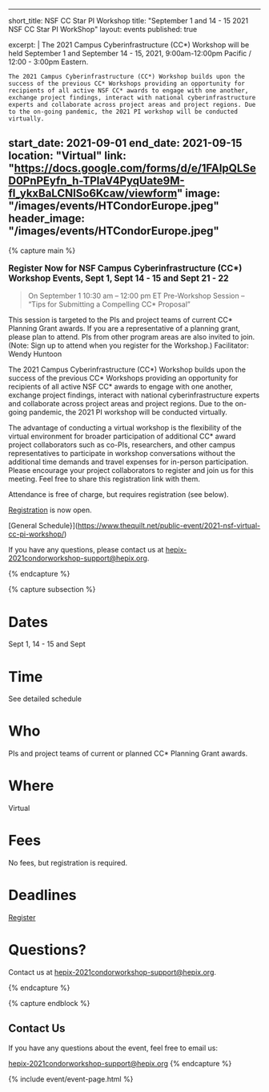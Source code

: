 
---
short_title: NSF CC Star PI Workshop 
title: "September 1 and 14 - 15 2021 NSF CC Star PI WorkShop"
layout: events
published: true

excerpt: |
   The 2021 Campus Cyberinfrastructure (CC*) Workshop will be held September 1 and September 14 - 15, 2021, 9:00am-12:00pm Pacific / 12:00 - 3:00pm Eastern.
    
    The 2021 Campus Cyberinfrastructure (CC*) Workshop builds upon the success of the previous CC* Workshops providing an opportunity for recipients of all active NSF CC* awards to engage with one another, exchange project findings, interact with national cyberinfrastructure experts and collaborate across project areas and project regions. Due to the on-going pandemic, the 2021 PI workshop will be conducted virtually.  

   
start_date: 2021-09-01
end_date: 2021-09-15
location: "Virtual"
link: "https://docs.google.com/forms/d/e/1FAIpQLSeD0PnPEyfn_h-TPlaV4PyqUate9M-fI_ykxBaLCNISo6Kcaw/viewform"
image: "/images/events/HTCondorEurope.jpeg"
header_image: "/images/events/HTCondorEurope.jpeg"
---

{% capture main %}

<p style="font-size: larger; font-weight: bold;">Register Now for NSF Campus Cyberinfrastructure (CC*) Workshop Events, Sept 1, Sept 14 - 15 and Sept 21 - 22 </p>


> On September 1 10:30 am – 12:00 pm ET Pre-Workshop Session – “Tips for Submitting a Compelling CC* Proposal” 

This session is targeted to the PIs and project teams of current CC* Planning Grant awards. If you are a representative of a planning grant, please plan to attend. PIs from other program areas are also invited to join. (Note: Sign up to attend when you register for the Workshop.)
Facilitator: Wendy Huntoon

    
The 2021 Campus Cyberinfrastructure (CC*) Workshop builds upon the success of the previous CC* Workshops providing an opportunity for recipients of all active NSF CC* awards to engage with one another, exchange project findings, interact with national cyberinfrastructure experts and collaborate across project areas and project regions. Due to the on-going pandemic, the 2021 PI workshop will be conducted virtually.  

The advantage of conducting a virtual workshop is the flexibility of the virtual environment for broader participation of additional CC* award project collaborators such as co-PIs, researchers, and other campus representatives to participate in workshop conversations without the additional time demands and travel expenses for in-person participation.   Please encourage your project collaborators to register and join us for this meeting.  Feel free to share this registration link with them.     
   
Attendance is free of charge, but requires registration (see below).

[Registration](https://docs.google.com/forms/d/e/1FAIpQLSeD0PnPEyfn_h-TPlaV4PyqUate9M-fI_ykxBaLCNISo6Kcaw/viewform) is now open. 

[General Schedule}\](https://www.thequilt.net/public-event/2021-nsf-virtual-cc-pi-workshop/)




If you have any questions, please contact us at <hepix-2021condorworkshop-support@hepix.org>.


{% endcapture %}


{% capture subsection %}
# Dates

Sept 1,  14 - 15  and Sept 

# Time

See detailed schedule

# Who 

PIs and project teams of current or planned CC* Planning Grant awards.

 
# Where

Virtual 


# Fees

No fees, but registration is required.

# Deadlines
[Register](https://docs.google.com/forms/d/e/1FAIpQLSeD0PnPEyfn_h-TPlaV4PyqUate9M-fI_ykxBaLCNISo6Kcaw/viewform) 


# Questions?

Contact us at <hepix-2021condorworkshop-support@hepix.org>. 

{% endcapture %}

{% capture endblock %}
## Contact Us


If you have any questions about the event, feel free to email us:

<hepix-2021condorworkshop-support@hepix.org>
{% endcapture %}

{% include event/event-page.html %}




